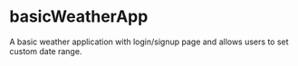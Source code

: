 # basicWeatherApp
A basic weather application with login/signup page and allows users to set custom date range.
